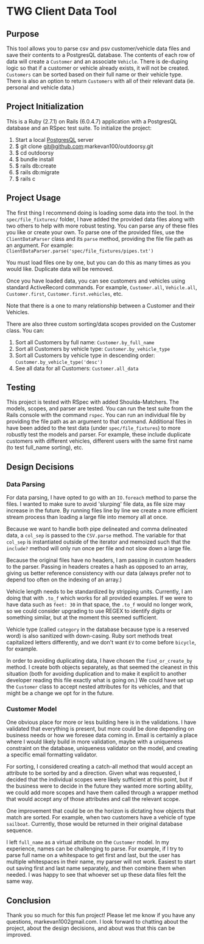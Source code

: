 # TWG Client Data Tool

## Purpose

This tool allows you to parse csv and psv customer/vehicle data files and save their contents to a PostgresQL database.
The contents of each row of data will create a `Customer` and an associate `Vehicle`. There is de-duping logic so that if a
customer or vehicle already exists, it will not be created. `Customers` can be sorted based on their full name or their vehicle
type. There is also an option to return `Customers` with all of their relevant data (ie. personal and vehicle data.)

## Project Initialization

This is a Ruby (2.7.1) on Rails (6.0.4.7) application with a PostgresQL database and an RSpec test suite. To initialize the
project:

1. Start a local [PostgresQL](https://www.postgresql.org/docs/) server
2. $ git clone git@github.com:markevan100/outdoorsy.git
3. $ cd outdoorsy
4. $ bundle install
5. $ rails db:create
6. $ rails db:migrate
7. $ rails c

## Project Usage

The first thing I recommend doing is loading some data into the tool. In the `spec/file_fixtures/` folder, I have added
the provided data files along with two others to help with more robust testing. You can parse any of these files you like
or create your own. To parse one of the provided files, use the `ClientDataParser` class and its `parse` method, providing the file
file path as an argument.
For example: `ClientDataParser.parse('spec/file_fixtures/pipes.txt')`

You must load files one by one, but you can do this as many times as you would like. Duplicate data will be removed.

Once you have loaded data, you can see customers and vehicles using standard ActiveRecord commands. For example, `Customer.all`,
`Vehicle.all`, `Customer.first`, `Customer.first.vehicles`, etc.

Note that there is a one to many relationship between a Customer and their Vehicles.

There are also three custom sorting/data scopes provided on the Customer class. You can:
1. Sort all Customers by full name: `Customer.by_full_name`
2. Sort all Customers by vehicle type: `Customer.by_vehicle_type`
3. Sort all Customers by vehicle type in descending order: `Customer.by_vehicle_type('desc')`
4. See all data for all Customers: `Customer.all_data`

## Testing

This project is tested with RSpec with added Shoulda-Matchers. The models, scopes, and parser are tested. You can run
the test suite from the Rails console with the command `rspec`. You can run an individual file by providing the file
path as an argument to that command. Additional files in have been added to the test data (under `spec/file_fixtures`)
to more robustly test the models and parser. For example, these include duplicate customers with different vehicles,
different users with the same first name (to test full_name sorting), etc.

## Design Decisions

### Data Parsing

For data parsing, I have opted to go with an `IO.foreach` method to parse the files. I wanted to make sure to avoid
'slurping' file data, as file size may increase in the future. By running files line by line we create a more efficient
stream process than loading a large file into memory all at once.

Because we want to handle both pipe delineated and comma delineated data, a `col_sep` is passed to the `CSV.parse` method.
The variable for that `col_sep` is instantiated outside of the iterator and memoized such that the `include?` method will
only run once per file and not slow down a large file.

Because the original files have no headers, I am passing in custom headers to the parser. Passing in headers creates a hash
as opposed to an array, giving us better reference consistency with our data (always prefer not to depend too often on the
indexing of an array.)

Vehicle length needs to be standardized by stripping units. Currently, I am doing that with `.to_f` which works for all
provided examples. If we were to have data such as `feet: 30` in that space, the `.to_f` would no longer work, so we could
consider upgrading to use REGEX to identify digits or something similar, but at the moment this seemed sufficient.

Vehicle type (called `category` in the database because type is a reserved word) is also sanitized with down-casing. Ruby
sort methods treat capitalized letters differently, and we don't want `EV` to come before `bicycle`, for example.

In order to avoiding duplicating data, I have chosen the `find_or_create_by` method. I create both objects separately, as that
seemed the cleanest in this situation (both for avoiding duplication and to make it explicit to another developer reading this
file exactly what is going on.) We could have set up the `Customer` class to accept nested attributes for its vehicles, and
that might be a change we opt for in the future.

### Customer Model

One obvious place for more or less building here is in the validations. I have validated that everything is present, but more
could be done depending on business needs or how we foresee data coming in. Email is certainly a place where I would likely
build in more validation, maybe with a uniqueness constraint on the database, uniqueness validator on the model, and creating
a specific email formatting validator.

For sorting, I considered creating a catch-all method that would accept an attribute to be sorted by and a direction.
Given what was requested, I decided that the individual scopes were likely sufficient at this point, but if the business
were to decide in the future they wanted more sorting ability, we could add more scopes and have them called through a wrapper
method that would accept any of those attributes and call the relevant scope.

One improvement that could be on the horizon is dictating how objects that match are sorted. For example, when two customers
have a vehicle of type `sailboat`. Currently, those would be returned in their original database sequence.

I left `full_name` as a virtual attribute on the `Customer` model. In my experience, names can be challenging to parse. For
example, if I try to parse full name on a whitespace to get first and last, but the user has multiple whitespaces in their
name, my parser will not work. Easiest to start out saving first and last name separately, and then combine them
when needed. I was happy to see that whoever set up these data files felt the same way.

## Conclusion

Thank you so much for this fun project! Please let me know if you have any questions, markevan1002gmail.com. I look forward to
chatting about the project, about the design decisions, and about was that this can be improved.
